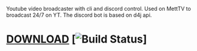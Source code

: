 Youtube video broadcaster with cli and discord control. Used on MettTV to broadcast 24/7 on YT. The discord bot is based on d4j api. 

# [DOWNLOAD](https://jenkins.berndivader.org/job/StreamServer/) [![Build Status](https://jenkins.berndivader.org/job/StreamServer/badge/icon)] <br>

